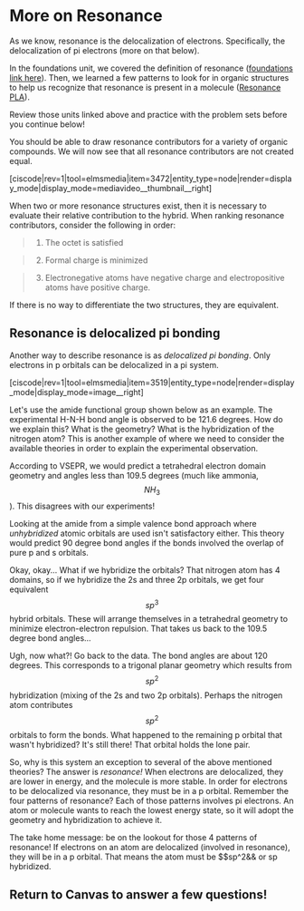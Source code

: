 # More on Resonance

As we know, resonance is the delocalization of electrons. Specifically, the delocalization of pi electrons (more on that below).

In the foundations unit, we covered the definition of resonance ([foundations link here](/resonance.md)). Then, we learned a few patterns to look for in organic structures to help us recognize that resonance is present in a molecule ([Resonance PLA](/pla-lecture-4.md)).

Review those units linked above and practice with the problem sets before you continue below!

You should be able to draw resonance contributors for a variety of organic compounds.  We will now see that all resonance contributors are not created equal.


[ciscode|rev=1|tool=elmsmedia|item=3472|entity_type=node|render=display_mode|display_mode=mediavideo__thumbnail__right]


When two or more resonance structures exist, then it is necessary to evaluate their relative contribution to the hybrid.  When ranking resonance contributors, consider the following in order:

> 1) The octet is satisfied

> 2) Formal charge is minimized

> 3) Electronegative atoms have negative charge and electropositive atoms have positive charge.


If there is no way to differentiate the two structures, they are equivalent.


## Resonance is delocalized pi bonding


Another way to describe resonance is as _delocalized pi bonding_.  Only electrons in p orbitals can be delocalized in a pi system.

[ciscode|rev=1|tool=elmsmedia|item=3519|entity_type=node|render=display_mode|display_mode=image__right]

Let's use the amide functional group shown below as an example.  The experimental H-N-H bond angle is observed to be 121.6 degrees.  How do we explain this?  What is the geometry?  What is the hybridization of the nitrogen atom?  This is another example of where we need to consider the available theories in order to explain the experimental observation.  

According to VSEPR, we would predict a tetrahedral electron domain geometry and angles less than 109.5 degrees (much like ammonia, $$NH_3$$).  This disagrees with our experiments!

Looking at the amide from a simple valence bond approach where _unhybridized_ atomic orbitals are used isn't satisfactory either.  This theory would predict 90 degree bond angles if the bonds involved the overlap of pure p and s orbitals.

Okay, okay... What if we hybridize the orbitals?  That nitrogen atom has 4 domains, so if we hybridize the 2s and three 2p orbitals, we get four equivalent $$sp^3$$ hybrid orbitals.  These will arrange themselves in a tetrahedral geometry to minimize electron-electron repulsion.  That takes us back to the 109.5 degree bond angles...

Ugh, now what?! Go back to the data.  The bond angles are about 120 degrees.  This corresponds to a trigonal planar geometry which results from $$sp^2$$ hybridization (mixing of the 2s and two 2p orbitals).  Perhaps the nitrogen atom contributes $$sp^2$$ orbitals to form the bonds.  What happened to the remaining p orbital that wasn't hybridized?  It's still there! That orbital holds the lone pair.  

So, why is this system an exception to several of the above mentioned theories?  The answer is _resonance!_  When electrons are delocalized, they are lower in energy, and the molecule is more stable.  In order for electrons to be delocalized via resonance, they must be in a p orbital.  Remember the four patterns of resonance?  Each of those patterns involves pi electrons.  An atom or molecule wants to reach the lowest energy state, so it will adopt the geometry and hybridization to achieve it. 

The take home message: be on the lookout for those 4 patterns of resonance!  If electrons on an atom are delocalized (involved in resonance), they will be in a p orbital.  That means the atom must be $$sp^2&& or sp hybridized.


## Return to Canvas to answer a few questions!

